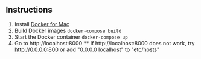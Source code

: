 ## Instructions
1. Install [Docker for Mac](https://docs.docker.com/docker-for-mac/install/#download-docker-for-mac)
2. Build Docker images
``` docker-compose build ```
3. Start the Docker container
``` docker-compose up ```
4. Go to http://localhost:8000
** If http://localhost:8000 does not work, try http://0.0.0.0:800 or add "0.0.0.0 localhost" to "etc/hosts"
